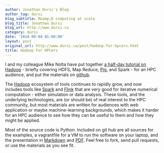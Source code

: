 ```yaml
---
author: Jonathan Dursi's Blog
author_tag: dursi
blog_subtitle: R&amp;D computing at scale
blog_title: Jonathan Dursi
blog_url: http://www.dursi.ca
category: dursi
date: '2014-09-04 01:00:00'
layout: post
original_url: http://www.dursi.ca/post/hadoop-for-hpcers.html
title: Hadoop For HPCers
---
```


<p>I and my colleague Mike Nolta have put together <a href="https://github.com/ljdursi/hadoop-for-hpcers-tutorial">a half-day tutorial on Hadoop</a> - briefly covering HDFS, Map Reduce, <a href="http://pig.apache.org">Pig</a>, and Spark - for an HPC audience, and put the materials on <a href="https://github.com/ljdursi/hadoop-for-hpcers-tutorial">github</a>.</p>

<p>The <a href="https://hadoop.apache.org">Hadoop</a> ecosystem of tools continues to rapidly grow, and now includes tools like <a href="https://spark.apache.org">Spark</a> and <a href="http://flink.incubator.apache.org">Flink</a> that are very good for iterative numerical computation - either simulation or data analysis.   These tools, and the underlying technologies, are (or should be) of real interest to the HPC community, but most materials are written for audiences with web application or maybe machine-learning backgrounds, which makes it harder for an HPC audience to see how they can be useful to them and how they might be applied.</p>

<p>Most of the source code is Python.  Included on git hub are all sources for the examples, a vagrantfile for a VM to run the software on your laptop, and the presentation in <a href="https://github.com/ljdursi/hadoop-for-hpcers-tutorial/blob/master/presentation/presentation.md">Markdown</a> and <a href="https://github.com/ljdursi/hadoop-for-hpcers-tutorial/blob/master/presentation/keynote-presentation.pdf?raw=true">PDF</a>.  Feel free to fork, send pull requests, or use the materials as you see fit.</p>